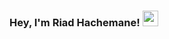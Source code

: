 ### Hey, I'm Riad Hachemane! <img src="https://github.com/thomasbnt/thomasbnt/blob/me/hi.gif" width="25px"></h1>

<!--
**Riadz/Riadz** is a ✨ _special_ ✨ repository because its `README.md` (this file) appears on your GitHub profile.

Here are some ideas to get you started:

- 🔭 I’m currently working on ...
- 🌱 I’m currently learning ...
- 👯 I’m looking to collaborate on ...
- 🤔 I’m looking for help with ...
- 💬 Ask me about ...
- 📫 How to reach me: ...
- 😄 Pronouns: ...
- ⚡ Fun fact: ...
-->
